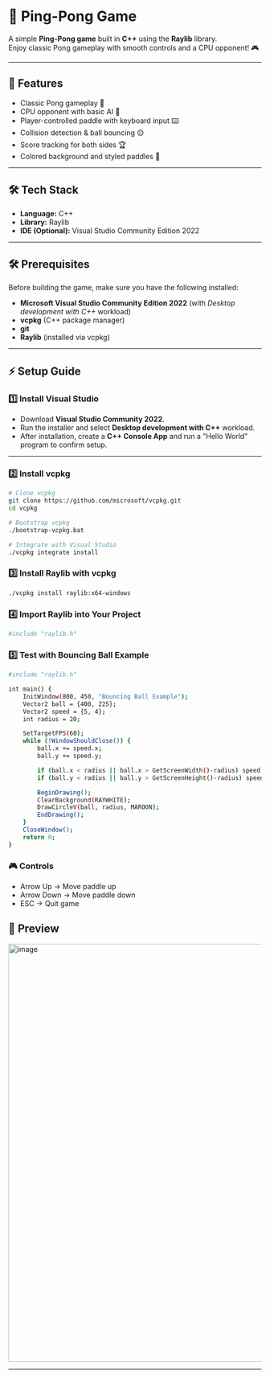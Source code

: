 # 🏓 Ping-Pong Game

A simple **Ping-Pong game** built in **C++** using the **Raylib** library.  
Enjoy classic Pong gameplay with smooth controls and a CPU opponent! 🎮  

---

## 🚀 Features
- Classic Pong gameplay 🎾  
- CPU opponent with basic AI 🤖  
- Player-controlled paddle with keyboard input ⌨️  
- Collision detection & ball bouncing 🟡  
- Score tracking for both sides 🏆  
- Colored background and styled paddles 🎨  

---

## 🛠️ Tech Stack
- **Language:** C++  
- **Library:** Raylib  
- **IDE (Optional):** Visual Studio Community Edition 2022  

---

## 🛠️ Prerequisites
Before building the game, make sure you have the following installed:

- **Microsoft Visual Studio Community Edition 2022** (with *Desktop development with C++* workload)  
- **vcpkg** (C++ package manager)  
- **git**  
- **Raylib** (installed via vcpkg)  

---

## ⚡ Setup Guide

### 1️⃣ Install Visual Studio
- Download **Visual Studio Community 2022**.  
- Run the installer and select **Desktop development with C++** workload.  
- After installation, create a **C++ Console App** and run a "Hello World" program to confirm setup.  

---

### 2️⃣ Install vcpkg
```bash
# Clone vcpkg
git clone https://github.com/microsoft/vcpkg.git
cd vcpkg

# Bootstrap vcpkg
./bootstrap-vcpkg.bat

# Integrate with Visual Studio
./vcpkg integrate install
```
### 3️⃣ Install Raylib with vcpkg
```bash
./vcpkg install raylib:x64-windows
```

### 4️⃣ Import Raylib into Your Project
```bash
#include "raylib.h"
```

### 5️⃣ Test with Bouncing Ball Example
```bash
#include "raylib.h"

int main() {
    InitWindow(800, 450, "Bouncing Ball Example");
    Vector2 ball = {400, 225};
    Vector2 speed = {5, 4};
    int radius = 20;

    SetTargetFPS(60);
    while (!WindowShouldClose()) {
        ball.x += speed.x;
        ball.y += speed.y;

        if (ball.x < radius || ball.x > GetScreenWidth()-radius) speed.x *= -1;
        if (ball.y < radius || ball.y > GetScreenHeight()-radius) speed.y *= -1;

        BeginDrawing();
        ClearBackground(RAYWHITE);
        DrawCircleV(ball, radius, MAROON);
        EndDrawing();
    }
    CloseWindow();
    return 0;
}
```

### 🎮 Controls

- Arrow Up → Move paddle up
- Arrow Down → Move paddle down
- ESC → Quit game

## 📸 Preview

<img width="1279" height="832" alt="image" src="https://github.com/user-attachments/assets/0e8f38db-ea1e-4cf4-ab08-994fcd449860" />


---


